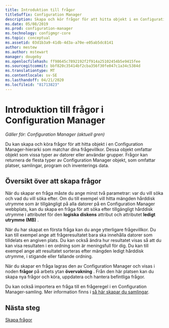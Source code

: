 ```yaml
---
title: Introduktion till frågor
titleSuffix: Configuration Manager
description: Skapa och kör frågor för att hitta objekt i en Configuration Manager-hierarki som matchar dina frågevillkor.
ms.date: 05/08/2019
ms.prod: configuration-manager
ms.technology: configmgr-core
ms.topic: conceptual
ms.assetid: 03d1b3a9-41db-4d3a-a70e-e05ab5dc8141
author: mestew
ms.author: mstewart
manager: dougeby
ms.openlocfilehash: ff98645c7892192f2f914a25102454b5e9415fee
ms.sourcegitcommit: bbf820c35414bf2cba356f30fe047c1a34c5384d
ms.translationtype: MT
ms.contentlocale: sv-SE
ms.lasthandoff: 04/21/2020
ms.locfileid: "81713823"
---
```

# <a name="introduction-to-queries-in-configuration-manager"></a>Introduktion till frågor i Configuration Manager

*Gäller för: Configuration Manager (aktuell gren)*

Du kan skapa och köra frågor för att hitta objekt i en Configuration Manager-hierarki som matchar dina frågevillkor. Dessa objekt omfattar objekt som vissa typer av datorer eller användar grupper. Frågor kan returnera de flesta typer av Configuration Manager objekt, som omfattar platser, samlingar, program och inventerings data.  

## <a name="query-creation-overview"></a>Översikt över att skapa frågor

 När du skapar en fråga måste du ange minst två parametrar: var du vill söka och vad du vill söka efter. Om du till exempel vill hitta mängden hårddisk utrymme som är tillgängligt på alla datorer på en Configuration Manager webbplats, kan du skapa en fråga för att söka efter tillgängligt hårddisk utrymme i attributet för den **logiska diskens** attribut och attributet **ledigt utrymme (MB)** .  

 När du har skapat en första fråga kan du ange ytterligare frågevillkor. Du kan till exempel ange att frågeresultatet bara ska innehålla datorer som tilldelats en angiven plats. Du kan också ändra hur resultatet visas så att du kan visa resultaten i en ordning som är meningsfull för dig. Du kan till exempel ange att resultatet sorteras efter mängden ledigt hårddisk utrymme, i stigande eller fallande ordning.  

 När du skapar en fråga lagras den av Configuration Manager och visas i noden **frågor** på arbets ytan **övervakning** . Från den här platsen kan du skapa nya frågor och köra, uppdatera och hantera befintliga frågor.  

 Du kan också importera en fråga till en frågeregel i en Configuration Manager-samling. Mer information finns i [så här skapar du samlingar](../../../core/clients/manage/collections/create-collections.md).  

## <a name="next-steps"></a>Nästa steg

 [Skapa frågor](../../../core/servers/manage/create-queries.md)
